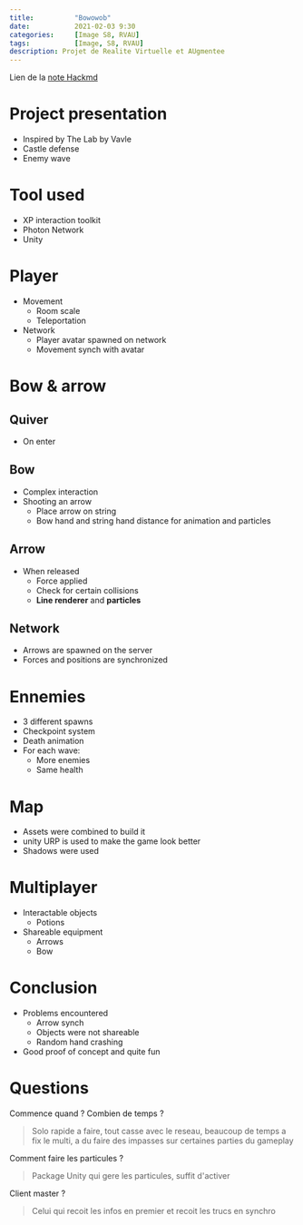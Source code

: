 ```yaml
---
title:          "Bowowob"
date:           2021-02-03 9:30
categories:     [Image S8, RVAU]
tags:           [Image, S8, RVAU]
description: Projet de Realite Virtuelle et AUgmentee
---
```

Lien de la [note Hackmd](https://hackmd.io/@lemasymasa/HyVi1J_l_)

# Project presentation
* Inspired by The Lab by Vavle
* Castle defense
* Enemy wave

# Tool used
* XP interaction toolkit
* Photon Network
* Unity

# Player
* Movement
    * Room scale
    * Teleportation
* Network
    * Player avatar spawned on network
    * Movement synch with avatar

# Bow & arrow
## Quiver
* On enter

## Bow
* Complex interaction
* Shooting an arrow
    * Place arrow on string
    * Bow hand and string hand distance for animation and particles

## Arrow
* When released
    * Force applied
    * Check for certain collisions
    * **Line renderer** and **particles**

## Network
* Arrows are spawned on the server
* Forces and positions are synchronized

# Ennemies
* 3 different spawns
* Checkpoint system
* Death animation
* For each wave:
    * More enemies
    * Same health

# Map
* Assets were combined to build it
* unity URP is used to make the game look better
* Shadows were used

# Multiplayer
* Interactable objects
    * Potions
* Shareable equipment
    * Arrows
    * Bow

# Conclusion
* Problems encountered
    * Arrow synch
    * Objects were not shareable
    * Random hand crashing
* Good proof of concept and quite fun

# Questions
Commence quand ? Combien de temps ?
> Solo rapide a faire, tout casse avec le reseau, beaucoup de temps a fix le multi, a du faire des impasses sur certaines parties du gameplay

Comment faire les particules ?
> Package Unity qui gere les particules, suffit d'activer

Client master ?
> Celui qui recoit les infos en premier et recoit les trucs en synchro